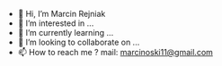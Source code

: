 - 👋 Hi, I’m  Marcin Rejniak
- 👀 I’m interested in ...
- 🌱 I’m currently learning ...
- 💞️ I’m looking to collaborate on ...
- 📫 How to reach me ?  mail: marcinoski11@gmail.com

<!---
MarcinRejniak/MarcinRejniak is a ✨ special ✨ repository because its `README.md` (this file) appears on your GitHub profile.
You can click the Preview link to take a look at your changes.
--->
